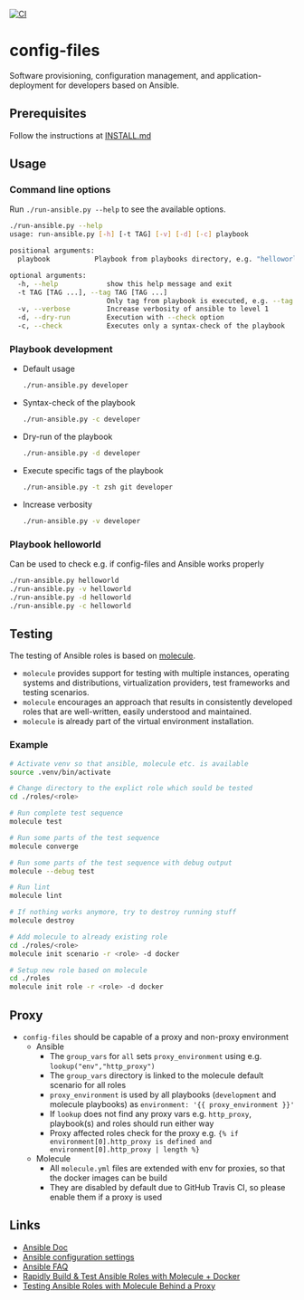 [![CI](https://github.com/cmuck/config-files/actions/workflows/main.yml/badge.svg)](https://github.com/cmuck/config-files/actions/workflows/main.yml) 


# config-files

Software provisioning, configuration management, and application-deployment for developers based on Ansible.

## Prerequisites

Follow the instructions at [INSTALL.md](./INSTALL.md)

## Usage

### Command line options

Run `./run-ansible.py --help` to see the available options.

```sh
./run-ansible.py --help
usage: run-ansible.py [-h] [-t TAG] [-v] [-d] [-c] playbook

positional arguments:
  playbook           Playbook from playbooks directory, e.g. "helloworld"

optional arguments:
  -h, --help            show this help message and exit
  -t TAG [TAG ...], --tag TAG [TAG ...]
                        Only tag from playbook is executed, e.g. --tag zsh git
  -v, --verbose         Increase verbosity of ansible to level 1
  -d, --dry-run         Execution with --check option
  -c, --check           Executes only a syntax-check of the playbook

```

### Playbook development

* Default usage
    ```sh
    ./run-ansible.py developer
    ```
* Syntax-check of the playbook
    ```sh
    ./run-ansible.py -c developer
    ```
* Dry-run of the playbook
    ```sh
    ./run-ansible.py -d developer
    ```
* Execute specific tags of the playbook
    ```sh
    ./run-ansible.py -t zsh git developer
    ```
* Increase verbosity
    ```sh
    ./run-ansible.py -v developer
    ```

### Playbook helloworld

Can be used to check e.g. if config-files and Ansible works properly

```sh
./run-ansible.py helloworld
./run-ansible.py -v helloworld
./run-ansible.py -d helloworld
./run-ansible.py -c helloworld
```

## Testing

The testing of Ansible roles is based on [molecule](https://molecule.readthedocs.io/en/stable/index.html).

* `molecule` provides support for testing with multiple instances, operating systems and distributions, virtualization providers, test frameworks and testing scenarios.
* `molecule` encourages an approach that results in consistently developed roles that are well-written, easily understood and maintained.
* `molecule` is already part of the virtual environment installation.

### Example

```sh
# Activate venv so that ansible, molecule etc. is available
source .venv/bin/activate

# Change directory to the explict role which sould be tested
cd ./roles/<role>

# Run complete test sequence
molecule test

# Run some parts of the test sequence
molecule converge

# Run some parts of the test sequence with debug output
molecule --debug test

# Run lint
molecule lint

# If nothing works anymore, try to destroy running stuff
molecule destroy

# Add molecule to already existing role
cd ./roles/<role>
molecule init scenario -r <role> -d docker

# Setup new role based on molecule
cd ./roles
molecule init role -r <role> -d docker                                            
```

## Proxy

* `config-files` should be capable of a proxy and non-proxy environment
    * Ansible
        * The `group_vars` for `all` sets `proxy_environment` using e.g. `lookup("env","http_proxy")`
        * The `group_vars` directory is linked to the molecule default scenario for all roles
        * `proxy_environment` is used by all playbooks (`development` and molecule playbooks) as `environment: '{{ proxy_environment }}'`
        * If `lookup` does not find any proxy vars e.g. `http_proxy`, playbook(s) and roles should run either way
        * Proxy affected roles check for the proxy e.g. `{% if environment[0].http_proxy is defined and environment[0].http_proxy | length %}`
    * Molecule
        * All `molecule.yml` files are extended with env for proxies, so that the docker images can be build
        * They are disabled by default due to GitHub Travis CI, so please enable them if a proxy is used

## Links

* [Ansible Doc](https://docs.ansible.com/)
* [Ansible configuration settings](https://docs.ansible.com/ansible/2.8/reference_appendices/config.html)
* [Ansible FAQ](https://docs.ansible.com/ansible/latest/reference_appendices/faq.html)
* [Rapidly Build & Test Ansible Roles with Molecule + Docker](https://www.youtube.com/watch?v=DAnMyBZ8-Qs)
* [Testing Ansible Roles with Molecule Behind a Proxy ](https://renaudmarti.net/posts/molecule-proxy-support/)
